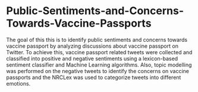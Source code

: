 # Public-Sentiments-and-Concerns-Towards-Vaccine-Passports
The goal of this this is to identify public sentiments and concerns towards vaccine passport by analyzing discussions about vaccine passport on Twitter. To achieve this, vaccine passport related tweets were collected and classified into positive and negative sentiments using a lexicon-based sentiment classifier and Machine Learning algorithms. Also, topic modelling was performed on the negative tweets to identify the concerns on vaccine passports and the NRCLex was used to categorize tweets into different emotions.
